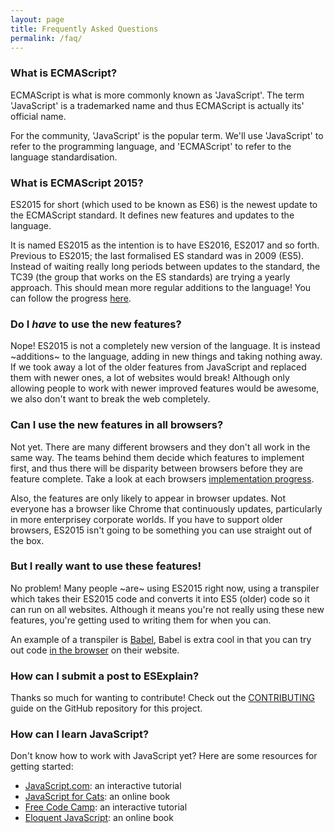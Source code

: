 ```yaml
---
layout: page
title: Frequently Asked Questions
permalink: /faq/
---
```


### What is ECMAScript?

ECMAScript is what is more commonly known as 'JavaScript'. The term 'JavaScript'
is a trademarked name and thus ECMAScript is actually its' official name.

For the community, 'JavaScript' is the popular term.
We'll use 'JavaScript' to refer to the programming language, and 'ECMAScript'
to refer to the language standardisation.

### What is ECMAScript 2015?

ES2015 for short (which used to be known as ES6) is the newest update
to the ECMAScript standard. It defines new features and updates to the language.

It is named ES2015 as the intention is to have ES2016, ES2017 and so forth.
Previous to ES2015; the last formalised ES standard was in 2009 (ES5). Instead
of waiting really long periods between updates to the standard, the TC39 (the
group that works on the ES standards) are trying a yearly approach. This
should mean more regular additions to the language! You can follow the progress
[here][tc39].

### Do I _have_ to use the new features?

Nope! ES2015 is not a completely new version of the language. It is instead
~additions~ to the language, adding in new things and taking nothing away.
If we took away a lot of the older features from JavaScript and replaced
them with newer ones, a lot of websites would break! Although only
allowing people to work with newer improved features would be awesome,
we also don't want to break the web completely.

### Can I use the new features in all browsers?

Not yet. There are many different browsers and they don't all work in the same way.
The teams behind them decide which features to implement first, and thus
there will be disparity between browsers before they are feature complete. Take
a look at each browsers [implementation progress][browser progress].

Also, the features are only likely to appear in browser updates.
Not everyone has a browser like Chrome that continuously updates, particularly in
more enterprisey corporate worlds. If you have to support older browsers,
ES2015 isn't going to be something you can use straight out of the box.

### But I really want to use these features!

No problem! Many people ~are~ using ES2015 right now, using a transpiler
which takes their ES2015 code and converts it into ES5 (older) code
so it can run on all websites. Although it means you're not really 
using these new features, you're getting used to writing them for when
you can.

An example of a transpiler is [Babel][Babel], Babel is extra cool in that you
can try out code [in the browser][in browser] on their website.

### How can I submit a post to ESExplain?

Thanks so much for wanting to contribute! Check out the [CONTRIBUTING][CONTRIBUTING]
guide on the GitHub repository for this project.

### How can I learn JavaScript?

Don't know how to work with JavaScript yet? Here are some resources for getting started:

* [JavaScript.com][JavaScript.com]: an interactive tutorial
* [JavaScript for Cats][Cats]: an online book
* [Free Code Camp][Free Code Camp]: an interactive tutorial
* [Eloquent JavaScript][Eloquent]: an online book

[tc39]: https://github.com/tc39/ecma262#ecmascript
[browser progress]: https://kangax.github.io/compat-table/es6/
[Babel]: http://babeljs.io/
[in browser]: http://babeljs.io/repl/
[CONTRIBUTING]: https://github.com/Charlotteis/ESExplain/blob/gh-pages/CONTRIBUTING.md
[JavaScript.com]: https://www.javascript.com/
[Cats]: http://jsforcats.com/
[Free Code Camp]: http://freecodecamp.com
[Eloquent]: http://eloquentjavascript.net/
